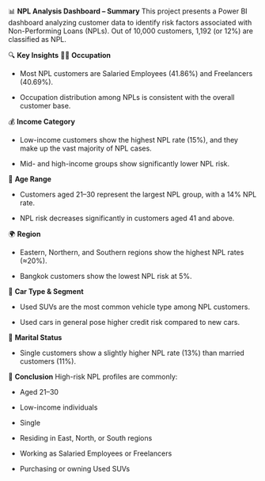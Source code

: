 📊 **NPL Analysis Dashboard – Summary**
This project presents a Power BI dashboard analyzing customer data to identify risk factors associated with Non-Performing Loans (NPLs). Out of 10,000 customers, 1,192 (or 12%) are classified as NPL.

🔍 **Key Insights**
🧑‍💼 **Occupation**
- Most NPL customers are Salaried Employees (41.86%) and Freelancers (40.69%).

- Occupation distribution among NPLs is consistent with the overall customer base.

💰 **Income Category**
- Low-income customers show the highest NPL rate (15%), and they make up the vast majority of NPL cases.

- Mid- and high-income groups show significantly lower NPL risk.

📅 **Age Range**
- Customers aged 21–30 represent the largest NPL group, with a 14% NPL rate.

- NPL risk decreases significantly in customers aged 41 and above.

🌍 **Region**
- Eastern, Northern, and Southern regions show the highest NPL rates (≈20%).

- Bangkok customers show the lowest NPL risk at 5%.

🚗 **Car Type & Segment**
- Used SUVs are the most common vehicle type among NPL customers.

- Used cars in general pose higher credit risk compared to new cars.

💍 **Marital Status**
- Single customers show a slightly higher NPL rate (13%) than married customers (11%).

🧠 **Conclusion**
High-risk NPL profiles are commonly:

- Aged 21–30

- Low-income individuals

- Single

- Residing in East, North, or South regions

- Working as Salaried Employees or Freelancers

- Purchasing or owning Used SUVs
